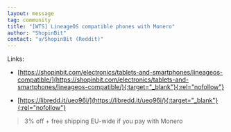 ```yaml
---
layout: message
tag: community
title: "[WTS] LineageOS compatible phones with Monero"
author: "ShopinBit"	
contact: "u/ShopinBit (Reddit)"
---
```


Links: 

- [https://shopinbit.com/electronics/tablets-and-smartphones/lineageos-compatible/](https://shopinbit.com/electronics/tablets-and-smartphones/lineageos-compatible/){:target="_blank"}{:rel="nofollow"}

- [https://libredd.it/ueo96i/](https://libredd.it/ueo96i/){:target="_blank"}{:rel="nofollow"}

> 3% off + free shipping EU-wide if you pay with Monero
